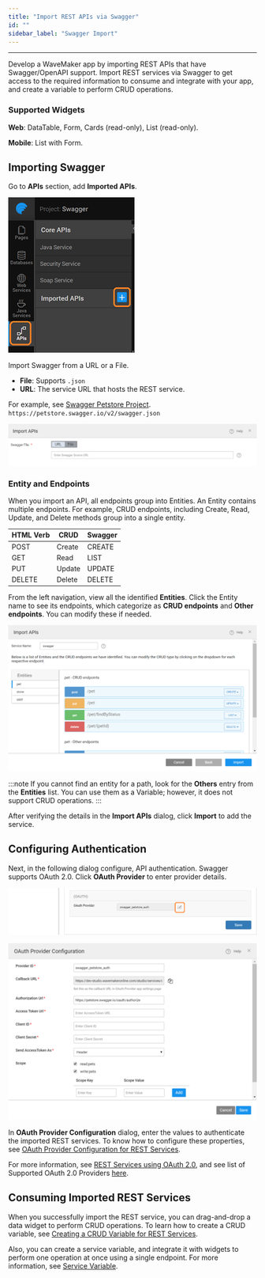 ```yaml
---
title: "Import REST APIs via Swagger"
id: ""
sidebar_label: "Swagger Import"
---
```

---

Develop a WaveMaker app by importing REST APIs that have Swagger/OpenAPI support. Import REST services via Swagger to get access to the required information to consume and integrate with your app, and create a variable to perform CRUD operations.

### Supported Widgets

**Web**: DataTable, Form, Cards (read-only), List (read-only).

**Mobile**: List with Form.

## Importing Swagger

Go to **APIs** section, add **Imported APIs**.

![import swagger](/learn/assets/import-swagger.png)

Import Swagger from a URL or a File.

- **File**: Supports `.json`  
- **URL**: The service URL that hosts the REST service.  

For example, see [Swagger Petstore Project](http://petstore.swagger.io/).  
`https://petstore.swagger.io/v2/swagger.json`  

![import swagger with url or file](/learn/assets/upload-file-url-swagger.png)

### Entity and Endpoints

When you import an API, all endpoints group into Entities. 
An Entity contains multiple endpoints. For example, CRUD endpoints, including Create, Read, Update, and Delete methods group into a single entity.

|HTML Verb |CRUD | Swagger |
|---|---|---|
|POST|Create |CREATE|
|GET|Read| LIST|
|PUT |Update |UPDATE|
|DELETE|Delete|DELETE|

From the left navigation, view all the identified **Entities**. Click the Entity name to see its endpoints, which categorize as **CRUD endpoints** and **Other endpoints**. You can modify these if needed.

![import swagger url](/learn/assets/import-swagger-url.png)

:::note
If you cannot find an entity for a path, look for the **Others** entry from the **Entities** list. You can use them as a Variable; however, it does not support CRUD operations.
:::

After verifying the details in the **Import APIs** dialog, click **Import** to add the service.

## Configuring Authentication

Next, in the following dialog configure, API authentication. Swagger supports OAuth 2.0. Click **OAuth Provider** to enter provider details.

![oauth config for swagger](/learn/assets/oauth-swagger-congif.PNG)

![oauth config for swagger](/learn/assets/oauth-swagger-config.png)

In **OAuth Provider Configuration** dialog, enter the values to authenticate the imported REST services. To know how to configure these properties, see [OAuth Provider Configuration for REST Services](/learn/app-development/services/web-services/oauth-2-0-rest-services#oauth-provider-configuration).

For more information, see [REST Services using OAuth 2.0](/learn/app-development/services/web-services/oauth-2-0-rest-services), and see list of Supported OAuth 2.0 Providers [here](/learn/app-development/services/web-services/oauth-2-0-rest-services#supported-oauth-20-providers).

## Consuming Imported REST Services

When you successfully import the REST service, you can drag-and-drop a data widget to perform CRUD operations. To learn how to create a CRUD variable, see [Creating a CRUD Variable for REST Services](/learn/app-development/variables/crud-variable). 

Also, you can create a service variable, and integrate it with widgets to perform one operation at once using a single endpoint. For more information, see [Service Variable](/learn/app-development/variables/web-service).